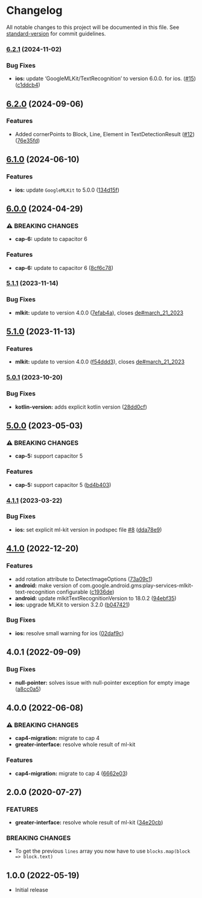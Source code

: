# Changelog

All notable changes to this project will be documented in this file. See [standard-version](https://github.com/conventional-changelog/standard-version) for commit guidelines.

### [6.2.1](https://github.com/Pantrist-dev/capacitor-plugin-ml-kit-text-recognition/compare/v6.2.0...v6.2.1) (2024-11-02)


### Bug Fixes

* **ios:** update ‘GoogleMLKit/TextRecognition’ to version 6.0.0. for ios. ([#15](https://github.com/Pantrist-dev/capacitor-plugin-ml-kit-text-recognition/issues/15)) ([c1ddcb4](https://github.com/Pantrist-dev/capacitor-plugin-ml-kit-text-recognition/commit/c1ddcb4ec9774b056a7147ec259584195c196f6b))

## [6.2.0](https://github.com/Pantrist-dev/capacitor-plugin-ml-kit-text-recognition/compare/v6.1.0...v6.2.0) (2024-09-06)


### Features

* Added cornerPoints to Block, Line, Element in TextDetectionResult ([#12](https://github.com/Pantrist-dev/capacitor-plugin-ml-kit-text-recognition/issues/12)) ([76e35fd](https://github.com/Pantrist-dev/capacitor-plugin-ml-kit-text-recognition/commit/76e35fd1d18316fd20e9da80a6a1e70132276d81))

## [6.1.0](https://github.com/Pantrist-dev/capacitor-plugin-ml-kit-text-recognition/compare/v6.0.0...v6.1.0) (2024-06-10)


### Features

* **ios:** update `GoogleMLKit` to 5.0.0 ([134d15f](https://github.com/Pantrist-dev/capacitor-plugin-ml-kit-text-recognition/commit/134d15fe522955057a6e6da96e6aebe9ad3f526e))

## [6.0.0](https://github.com/Pantrist-dev/capacitor-plugin-ml-kit-text-recognition/compare/v5.1.1...v6.0.0) (2024-04-29)


### ⚠ BREAKING CHANGES

* **cap-6:** update to capacitor 6

### Features

* **cap-6:** update to capacitor 6 ([8cf6c78](https://github.com/Pantrist-dev/capacitor-plugin-ml-kit-text-recognition/commit/8cf6c784192edb7e9bd3f7e53823f5259a992cc2))

### [5.1.1](https://github.com/Pantrist-dev/capacitor-plugin-ml-kit-text-recognition/compare/v5.1.0...v5.1.1) (2023-11-14)


### Bug Fixes

* **mlkit:** update to version 4.0.0 ([7efab4a](https://github.com/Pantrist-dev/capacitor-plugin-ml-kit-text-recognition/commit/7efab4a30b15656e9d69a636ddc63fa39f79d199)), closes [de#march_21_2023](https://github.com/Pantrist-dev/de/issues/march_21_2023)

## [5.1.0](https://github.com/Pantrist-dev/capacitor-plugin-ml-kit-text-recognition/compare/v5.0.1...v5.1.0) (2023-11-13)


### Features

* **mlkit:** update to version 4.0.0 ([f54ddd3](https://github.com/Pantrist-dev/capacitor-plugin-ml-kit-text-recognition/commit/f54ddd37fbd3be281dbb414dc6bc2c58bf3580e7)), closes [de#march_21_2023](https://github.com/Pantrist-dev/de/issues/march_21_2023)

### [5.0.1](https://github.com/Pantrist-dev/capacitor-plugin-ml-kit-text-recognition/compare/v5.0.0...v5.0.1) (2023-10-20)


### Bug Fixes

* **kotlin-version:** adds explicit kotlin version ([28dd0cf](https://github.com/Pantrist-dev/capacitor-plugin-ml-kit-text-recognition/commit/28dd0cfe3d6dae6b25bcddeefb5a2db2213220ce))

## [5.0.0](https://github.com/Pantrist-dev/capacitor-plugin-ml-kit-text-recognition/compare/v4.1.1...v5.0.0) (2023-05-03)


### ⚠ BREAKING CHANGES

* **cap-5:** support capacitor 5

### Features

* **cap-5:** support capacitor 5 ([bd4b403](https://github.com/Pantrist-dev/capacitor-plugin-ml-kit-text-recognition/commit/bd4b4039688896bd39d9dd87cf18637cee15d87b))

### [4.1.1](https://github.com/Pantrist-dev/capacitor-plugin-ml-kit-text-recognition/compare/v4.1.0...v4.1.1) (2023-03-22)


### Bug Fixes

* **ios:** set explicit ml-kit version in podspec file [#8](https://github.com/Pantrist-dev/capacitor-plugin-ml-kit-text-recognition/issues/8) ([dda78e9](https://github.com/Pantrist-dev/capacitor-plugin-ml-kit-text-recognition/commit/dda78e9d6c6d4a8c3697cc2b7d9b45fd8c6555ea))

## [4.1.0](https://github.com/Pantrist-dev/capacitor-plugin-ml-kit-text-recognition/compare/v4.0.1...v4.1.0) (2022-12-20)


### Features

* add rotation attribute to DetectImageOptions ([73a09c1](https://github.com/Pantrist-dev/capacitor-plugin-ml-kit-text-recognition/commit/73a09c1cb89ca45aa7b014ec0cf6e477aa846842))
* **android:** make version of com.google.android.gms:play-services-mlkit-text-recognition configurable ([c1936de](https://github.com/Pantrist-dev/capacitor-plugin-ml-kit-text-recognition/commit/c1936de5c4efeaae96bccfcc7daeca0ed0487977))
* **android:** update mlkitTextRecognitionVersion to 18.0.2 ([94ebf35](https://github.com/Pantrist-dev/capacitor-plugin-ml-kit-text-recognition/commit/94ebf35ab3aa6887d3c4563e4ef0ae83bda17cc7))
* **ios:** upgrade MLKit to version 3.2.0 ([b047421](https://github.com/Pantrist-dev/capacitor-plugin-ml-kit-text-recognition/commit/b047421131c5ef7b4de828c7cd2c840a1b02c7a9))


### Bug Fixes

* **ios:** resolve small warning for ios ([02daf9c](https://github.com/Pantrist-dev/capacitor-plugin-ml-kit-text-recognition/commit/02daf9c412481690ec6023481ffa53088ee1fa48))

## 4.0.1 (2022-09-09)

### Bug Fixes

* **null-pointer:** solves issue with null-pointer exception for empty image ([a8cc0a5](https://github.com/Pantrist-dev/capacitor-plugin-ml-kit-text-recognition/commit/a8cc0a595c124592dbdb6bfca813e658999b37f9))

## 4.0.0 (2022-06-08)

### ⚠ BREAKING CHANGES

* **cap4-migration:** migrate to cap 4
* **greater-interface:** resolve whole result of ml-kit

### Features

* **cap4-migration:** migrate to cap 4 ([6662e03](https://github.com/Pantrist-dev/capacitor-plugin-ml-kit-text-recognition/commit/6662e032111298f858005b67b0d207a9800228ff))


## 2.0.0 (2020-07-27)

### FEATURES

* **greater-interface:** resolve whole result of ml-kit ([34e20cb](https://github.com/Pantrist-dev/capacitor-plugin-ml-kit-text-recognition/commit/34e20cb1c6b68a4dd8d5ce27ab9fcf0ebc6d3a59))

### BREAKING CHANGES

- To get the previous `lines` array you now have to use `blocks.map(block => block.text)`


## 1.0.0 (2022-05-19)

- Initial release
